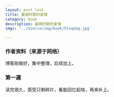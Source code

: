 ```yaml
---
layout: post_last
title: 霍姆时期的爱情
category: book
description: 霍姆时期的爱情
imgs: '../source/img/book/hlsqdaq.jpg'

---
```

### 作者资料（来源于网络）

博客刚做好，集中整理，后续加上。

### 第一遍

读完很久，感受只剩碎片，看能回忆起啥，再来补上。
 